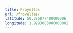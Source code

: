 ```yaml
---
title: Froyelles
url: /froyelles/
latitude: 50.226877400000006
longitude: 1.9293083000000002
---
```


